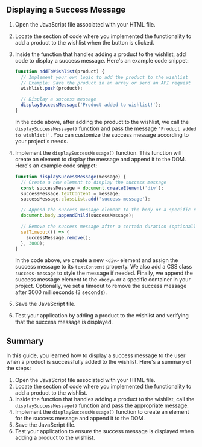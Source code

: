 

## Displaying a Success Message

1. Open the JavaScript file associated with your HTML file.

2. Locate the section of code where you implemented the functionality to add a product to the wishlist when the button is clicked.

3. Inside the function that handles adding a product to the wishlist, add code to display a success message. Here's an example code snippet:

   ```javascript
   function addToWishlist(product) {
     // Implement your own logic to add the product to the wishlist
     // Example: Save the product in an array or send an API request
     wishlist.push(product);

     // Display a success message
     displaySuccessMessage('Product added to wishlist!');
   }
   ```

   In the code above, after adding the product to the wishlist, we call the `displaySuccessMessage()` function and pass the message `'Product added to wishlist!'`. You can customize the success message according to your project's needs.

4. Implement the `displaySuccessMessage()` function. This function will create an element to display the message and append it to the DOM. Here's an example code snippet:

   ```javascript
   function displaySuccessMessage(message) {
     // Create a new element to display the success message
     const successMessage = document.createElement('div');
     successMessage.textContent = message;
     successMessage.classList.add('success-message');

     // Append the success message element to the body or a specific container
     document.body.appendChild(successMessage);

     // Remove the success message after a certain duration (optional)
     setTimeout(() => {
       successMessage.remove();
     }, 3000);
   }
   ```

   In the code above, we create a new `<div>` element and assign the success message to its `textContent` property. We also add a CSS class `success-message` to style the message if needed. Finally, we append the success message element to the `<body>` or a specific container in your project. Optionally, we set a timeout to remove the success message after 3000 milliseconds (3 seconds).

5. Save the JavaScript file.

6. Test your application by adding a product to the wishlist and verifying that the success message is displayed.

## Summary

In this guide, you learned how to display a success message to the user when a product is successfully added to the wishlist. Here's a summary of the steps:

1. Open the JavaScript file associated with your HTML file.
2. Locate the section of code where you implemented the functionality to add a product to the wishlist.
3. Inside the function that handles adding a product to the wishlist, call the `displaySuccessMessage()` function and pass the appropriate message.
4. Implement the `displaySuccessMessage()` function to create an element for the success message and append it to the DOM.
5. Save the JavaScript file.
6. Test your application to ensure the success message is displayed when adding a product to the wishlist.

